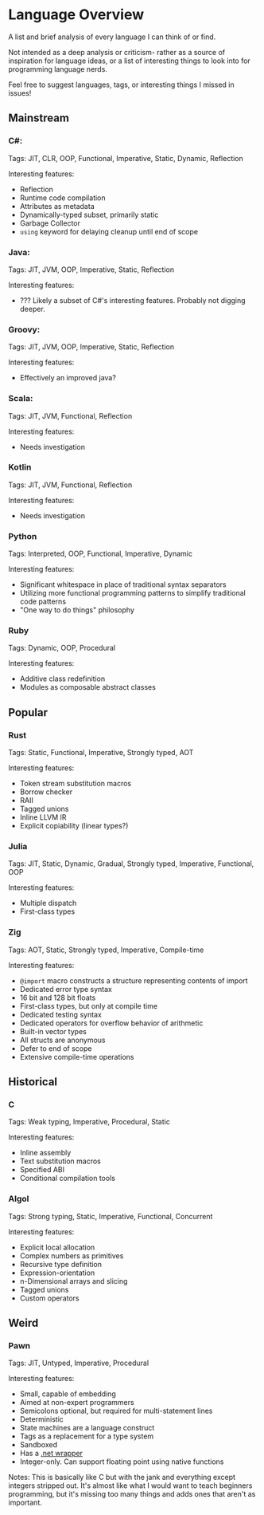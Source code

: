 # Language Overview
A list and brief analysis of every language I can think of or find.

Not intended as a deep analysis or criticism- rather as a source of inspiration for language ideas, or a list of interesting things to look into for programming language nerds.

Feel free to suggest languages, tags, or interesting things I missed in issues!

## Mainstream

### C#: 
Tags: JIT, CLR, OOP, Functional, Imperative, Static, Dynamic, Reflection

Interesting features: 
- Reflection
- Runtime code compilation 
- Attributes as metadata
- Dynamically-typed subset, primarily static
- Garbage Collector
- `using` keyword for delaying cleanup until end of scope

### Java:
Tags: JIT, JVM, OOP, Imperative, Static, Reflection

Interesting features:
- ??? Likely a subset of C#'s interesting features. Probably not digging deeper.

### Groovy:
Tags: JIT, JVM, OOP, Imperative, Static, Reflection

Interesting features:
- Effectively an improved java?

### Scala:
Tags: JIT, JVM, Functional, Reflection

Interesting features:
- Needs investigation

### Kotlin
Tags: JIT, JVM, Functional, Reflection

Interesting features:
- Needs investigation

### Python
Tags: Interpreted, OOP, Functional, Imperative, Dynamic

Interesting features:
- Significant whitespace in place of traditional syntax separators
- Utilizing more functional programming patterns to simplify traditional code patterns
- "One way to do things" philosophy

### Ruby
Tags: Dynamic, OOP, Procedural

Interesting features:
- Additive class redefinition
- Modules as composable abstract classes

## Popular
### Rust
Tags: Static, Functional, Imperative, Strongly typed, AOT

Interesting features:
- Token stream substitution macros
- Borrow checker
- RAII
- Tagged unions
- Inline LLVM IR
- Explicit copiability (linear types?)

### Julia
Tags: JIT, Static, Dynamic, Gradual, Strongly typed, Imperative, Functional, OOP

Interesting features:
- Multiple dispatch
- First-class types

### Zig
Tags: AOT, Static, Strongly typed, Imperative, Compile-time

Interesting features:
- `@import` macro constructs a structure representing contents of import
- Dedicated error type syntax
- 16 bit and 128 bit floats
- First-class types, but only at compile time
- Dedicated testing syntax
- Dedicated operators for overflow behavior of arithmetic
- Built-in vector types
- All structs are anonymous
- Defer to end of scope
- Extensive compile-time operations

## Historical

### C
Tags: Weak typing, Imperative, Procedural, Static

Interesting features:
- Inline assembly
- Text substitution macros
- Specified ABI
- Conditional compilation tools

### Algol
Tags: Strong typing, Static, Imperative, Functional, Concurrent

Interesting features:
- Explicit local allocation
- Complex numbers as primitives
- Recursive type definition
- Expression-orientation
- n-Dimensional arrays and slicing
- Tagged unions
- Custom operators

## Weird
### Pawn
Tags: JIT, Untyped, Imperative, Procedural

Interesting features:
- Small, capable of embedding
- Aimed at non-expert programmers
- Semicolons optional, but required for multi-statement lines
- Deterministic
- State machines are a language construct
- Tags as a replacement for a type system
- Sandboxed
- Has a [.net wrapper](https://github.com/rybakatchya/Pawn.Net)
- Integer-only. Can support floating point using native functions

Notes:
  This is basically like C but with the jank and everything except integers stripped out. It's almost like what I would want to teach beginners programming, but it's missing too many things and adds ones that aren't as important.
